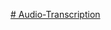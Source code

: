 [# Audio-Transcription](https://github.com/user-attachments/assets/8c50116e-6a67-4162-9329-e3bc52010efa)
